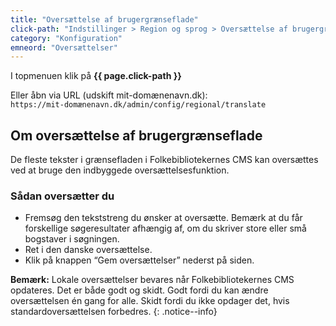 ```yaml
---
title: "Oversættelse af brugergrænseflade"
click-path: "Indstillinger > Region og sprog > Oversættelse af brugergrænseflade"
category: "Konfiguration"
emneord: "Oversættelser"
---
```

I topmenuen klik på **{{ page.click-path }}**

Eller åbn via URL (udskift mit-domænenavn.dk):\
`https://mit-domænenavn.dk/admin/config/regional/translate`

## Om oversættelse af brugergrænseflade

De fleste tekster i grænsefladen i Folkebibliotekernes CMS kan oversættes ved at bruge den indbyggede oversættelsesfunktion.

### Sådan oversætter du
- Fremsøg den tekststreng du ønsker at oversætte. Bemærk at du får forskellige søgeresultater afhængig af, om du skriver store eller små bogstaver i søgningen.
- Ret i den danske oversættelse.
- Klik på knappen “Gem oversættelser” nederst på siden.

**Bemærk:** Lokale oversættelser bevares når Folkebibliotekernes CMS opdateres. Det er både godt og skidt. Godt fordi du kan ændre oversættelsen én gang for alle. Skidt fordi du ikke opdager det, hvis standardoversættelsen forbedres.
{: .notice--info}

